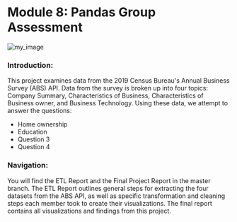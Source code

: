 # Module 8: Pandas Group Assessment 


![my_image](https://www.salesforce.com/content/dam/blogs/ca/Blog%20Posts/the-business-benefits-of-complementary-partnerships-open-graph.png)



### Introduction: 
This project examines data from the 2019 Census Bureau's Annual Business Survey (ABS) API. Data from the survey is broken up into four topics: Company Summary, Characteristics of Business, Characteristics of Business owner, and Business Technology. Using these data, we attempt to answer the questions:
- Home ownership 
- Education
- Question 3
- Question 4

### Navigation: 
You will find the ETL Report and the Final Project Report in the master branch. The ETL Report outlines general steps for extracting the four datasets from the ABS API, as well as specific transformation and cleaning steps each member took to create their visualizations. The final report contains all visualizations and findings from this project. 

